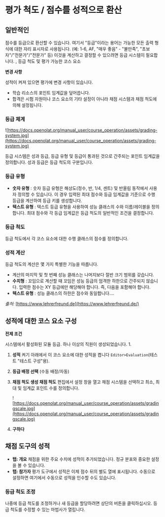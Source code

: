 # 평가 척도 / 점수를 성적으로 환산

## 일반적인

점수를 등급으로 환산할 수 있습니다. 여기서 "등급"이라는 용어는 가능한 모든 출력 형식에 대한 자리 표시자로 사용됩니다. (예: 1-6, AF, "매우 좋음" - "불만족", "초보자"/"전문가"/"전문가" 등) 이것을 계산하고 결정할 수 있으려면 등급 시스템이 필요합니다. , 등급 척도 및 평가 가능한 코스 요소

**변경 사항**

성적이 켜져 있으면 평가에 변경 사항이 있습니다.

- 학습 리소스의 포인트 임계값을 덮어씁니다.
- 합격은 시험 자원이나 코스 요소의 기타 설정이 아니라 채점 시스템과 채점 척도에 의해 설정됩니다.

### 등급 체계

![https://docs.openolat.org/manual_user/course_operation/assets/grading-system.jpg](https://docs.openolat.org/manual_user/course_operation/assets/grading-system.jpg)

등급 시스템은 성과 등급, 등급 유형 및 등급이 통과된 것으로 간주되는 포인트 임계값을 정의합니다. 성과 등급은 등급 척도의 구분입니다.

### **등급 유형**

- **숫자 유형** : 숫자 등급 유형은 해상도(정수, 반, 1/4, 센트) 및 반올림 동작에서 사용자 정의할 수 있습니다. 이 경우 입력된 최대 점수와 등급 임계값을 기준으로 수행 등급을 계산하여 등급 키를 생성합니다.
- **텍스트 유형** : 텍스트 등급 유형을 사용하여 성능 클래스의 수와 이름/레이블을 정의합니다. 최대 점수와 각 등급 임계값은 등급 척도의 일반적인 조건을 결정합니다.

### 등급 척도

등급 척도에서 각 코스 요소에 대한 수행 클래스의 점수를 정의합니다.

### 성적 계산

등급 척도의 계산은 몇 가지 특별한 기능을 따릅니다.

- 계산의 마지막 및 첫 번째 성능 클래스는 나머지보다 절반 크기 범위를 갖습니다.
- **수치형** : 꼬임으로 계산할 때 꼬임은 성능 등급의 엄격한 하한으로 간주되지 않습니다. 입력한 점수는 XY 등급에만 해당해야 합니다. 즉, 다음을 포함해야 합니다.
- **텍스트 유형** : 성능 클래스의 하한은 점수와 동일합니다....

*출처:* [https://www.lehrerfreund.de](https://www.lehrerfreund.de/)

## 성적에 대한 코스 요소 구성

**전제 조건**

시스템에서 활성화된 모듈 등급. 하나 이상의 직원이 생성되었습니다. 1.

1. **성적** 켜기 아래에서 이 코스 요소에 대한 성적을 켭니다 `Editor>Evaluation`(테스트 "테스트 구성"용).
2. **등급 배정 선택** (수동 배정/자동)
3. **채점 척도 생성 채점 척도** 편집에서 설정 창을 열고 채점 시스템을 선택하고 최소, 최대 및 임계값 포인트 수를 정의합니다.
    
    ![https://docs.openolat.org/manual_user/course_operation/assets/gradingscale.jpg](https://docs.openolat.org/manual_user/course_operation/assets/gradingscale.jpg)
    
4. **구하다**

## 채점 도구의 성적

- **탭: 개요** 채점을 위한 주요 수치에 성적이 추가되었습니다. 정규 분포와 중요한 설정을 볼 수 있습니다.
- **탭: 참가자** 평가 도구에서 성적은 이제 점수 뒤의 별도 열에 표시됩니다. 수동으로 설정하면 여기에서 수동으로 성적을 인수할 수도 있습니다.

### 등급 척도 조정

나중에 등급 척도를 조정하거나 새 등급을 할당하려면 상단의 버튼을 클릭하십시오. 등급 척도를 수정할 수 있는 마법사가 열립니다.